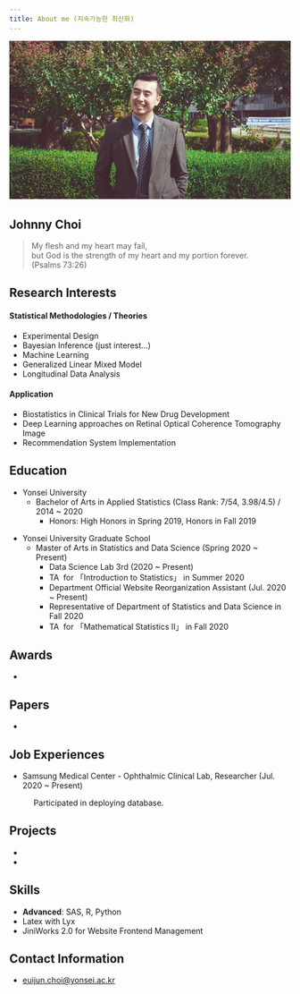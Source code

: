 ```yaml
---
title: About me (지속가능한 최신화)
---
```



![image3](/assets/img/sample/avatar.jpg)

## **Johnny Choi**

> My flesh and my heart may fail,  
> but God is the strength of my heart and my portion forever.   
> (Psalms 73:26)

## **Research Interests**

#### **Statistical Methodologies / Theories**

+ Experimental Design
+ Bayesian Inference (just interest...)
+ Machine Learning
+ Generalized Linear Mixed Model
+ Longitudinal Data Analysis

#### **Application**

+ Biostatistics in Clinical Trials for New Drug Development
+ Deep Learning approaches on Retinal Optical Coherence Tomography Image
+ Recommendation System Implementation

## **Education**

+ Yonsei University
  + Bachelor of Arts in Applied Statistics (Class Rank: 7/54, 3.98/4.5) / 2014 ~ 2020
    - Honors: High Honors in Spring 2019, Honors in Fall 2019

- Yonsei University Graduate School
  - Master of Arts in Statistics and Data Science (Spring 2020 ~ Present)
    - Data Science Lab 3rd (2020 ~ Present)  
    - TA &nbsp;for 「Introduction to Statistics」 in Summer 2020
    - Department Official Website Reorganization Assistant (Jul. 2020 ~ Present)
    - Representative of Department of Statistics and Data Science in Fall 2020
    - TA &nbsp;for 「Mathematical Statistics II」 in Fall 2020

## **Awards**

+ 

## **Papers**

+ 

## **Job Experiences**

+ Samsung Medical Center - Ophthalmic Clinical Lab, Researcher (Jul. 2020 ~ Present)

  &nbsp;&nbsp;&nbsp;&nbsp; Participated in deploying database.

## **Projects**

+ 
+ 

## **Skills**

+ **Advanced**: SAS, R, Python
+ Latex with Lyx
+ JiniWorks 2.0 for Website Frontend Management

## **Contact Information**

+ euijun.choi@yonsei.ac.kr
